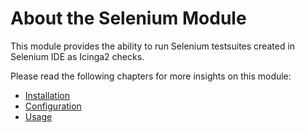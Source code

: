 # About the Selenium Module <a id="selenium-module-about"></a>

This module provides the ability to run Selenium testsuites created in Selenium IDE as Icinga2 checks.

Please read the following chapters for more insights on this module:

* [Installation](02-Installation.md#module-selenium-installation)
* [Configuration](03-Configuration.md#module-selenium-configuration)
* [Usage](04-Usage.md#module-selenium-usage)
